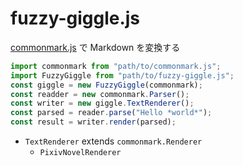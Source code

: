 # fuzzy-giggle.js
[commonmark.js](https://github.com/commonmark/commonmark.js) で Markdown を変換する

```js
import commonmark from "path/to/commonmark.js";
import FuzzyGiggle from "path/to/fuzzy-giggle.js";
const giggle = new FuzzyGiggle(commonmark);
const readder = new commonmark.Parser();
const writer = new giggle.TextRenderer();
const parsed = reader.parse("Hello *world*");
const result = writer.render(parsed);
```

-   `TextRenderer` extends `commonmark.Renderer`
    -   `PixivNovelRenderer`
